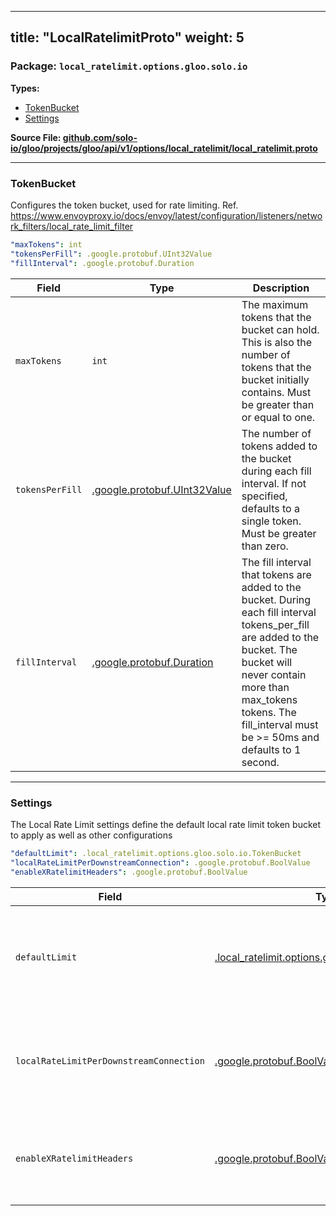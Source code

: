 
---
title: "LocalRatelimitProto"
weight: 5
---

<!-- Code generated by solo-kit. DO NOT EDIT. -->


### Package: `local_ratelimit.options.gloo.solo.io` 
**Types:**


- [TokenBucket](#tokenbucket)
- [Settings](#settings)
  



**Source File: [github.com/solo-io/gloo/projects/gloo/api/v1/options/local_ratelimit/local_ratelimit.proto](https://github.com/solo-io/gloo/blob/main/projects/gloo/api/v1/options/local_ratelimit/local_ratelimit.proto)**





---
### TokenBucket

 
Configures the token bucket, used for rate limiting.
Ref. https://www.envoyproxy.io/docs/envoy/latest/configuration/listeners/network_filters/local_rate_limit_filter

```yaml
"maxTokens": int
"tokensPerFill": .google.protobuf.UInt32Value
"fillInterval": .google.protobuf.Duration

```

| Field | Type | Description |
| ----- | ---- | ----------- | 
| `maxTokens` | `int` | The maximum tokens that the bucket can hold. This is also the number of tokens that the bucket initially contains. Must be greater than or equal to one. |
| `tokensPerFill` | [.google.protobuf.UInt32Value](https://developers.google.com/protocol-buffers/docs/reference/csharp/class/google/protobuf/well-known-types/u-int-32-value) | The number of tokens added to the bucket during each fill interval. If not specified, defaults to a single token. Must be greater than zero. |
| `fillInterval` | [.google.protobuf.Duration](https://developers.google.com/protocol-buffers/docs/reference/csharp/class/google/protobuf/well-known-types/duration) | The fill interval that tokens are added to the bucket. During each fill interval tokens_per_fill are added to the bucket. The bucket will never contain more than max_tokens tokens. The fill_interval must be >= 50ms and defaults to 1 second. |




---
### Settings

 
The Local Rate Limit settings define the default local rate limit token bucket to apply as well as other configurations

```yaml
"defaultLimit": .local_ratelimit.options.gloo.solo.io.TokenBucket
"localRateLimitPerDownstreamConnection": .google.protobuf.BoolValue
"enableXRatelimitHeaders": .google.protobuf.BoolValue

```

| Field | Type | Description |
| ----- | ---- | ----------- | 
| `defaultLimit` | [.local_ratelimit.options.gloo.solo.io.TokenBucket](../local_ratelimit.proto.sk/#tokenbucket) | The token bucket configuration to use for rate limiting requests. These options provide the ability to locally rate limit the connections in envoy. Each request processed by the filter consumes a single token. If the token is available, the request will be allowed. If no tokens are available, the request will receive the configured rate limit status. This default limit can be overridden in the vHost or route options.localRatelimit. |
| `localRateLimitPerDownstreamConnection` | [.google.protobuf.BoolValue](https://developers.google.com/protocol-buffers/docs/reference/csharp/class/google/protobuf/well-known-types/bool-value) | Specifies the scope of the rate limiter’s token bucket. If set to false, the token bucket is shared across all worker threads, thus the rate limits are applied per Envoy process. If set to true, a token bucket is allocated for each connection, thus the rate limits are applied per connection thereby allowing one to rate limit requests on a per connection basis. This setting applies to all token buckets in the vHost and route as well. Defaults to false. |
| `enableXRatelimitHeaders` | [.google.protobuf.BoolValue](https://developers.google.com/protocol-buffers/docs/reference/csharp/class/google/protobuf/well-known-types/bool-value) | Set this to true to return Envoy's X-RateLimit headers to the downstream. reference docs here: https://www.envoyproxy.io/docs/envoy/latest/api-v3/extensions/common/ratelimit/v3/ratelimit.proto#envoy-v3-api-enum-extensions-common-ratelimit-v3-xratelimitheadersrfcversion This setting applies at the vHost and route local rate limit as well Defaults to false. |





<!-- Start of HubSpot Embed Code -->
<script type="text/javascript" id="hs-script-loader" async defer src="//js.hs-scripts.com/5130874.js"></script>
<!-- End of HubSpot Embed Code -->
